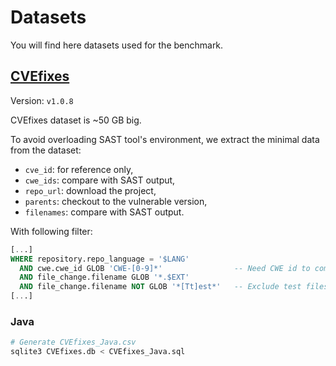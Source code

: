 # Datasets

You will find here datasets used for the benchmark.

## [CVEfixes](https://github.com/secureIT-project/CVEfixes)

Version: `v1.0.8`

CVEfixes dataset is ~50 GB big.

To avoid overloading SAST tool's environment, we extract the minimal data from the dataset:
- `cve_id`: for reference only,
- `cwe_ids`: compare with SAST output,
- `repo_url`: download the project,
- `parents`: checkout to the vulnerable version,
- `filenames`: compare with SAST output.

With following filter:
```sql
[...]
WHERE repository.repo_language = '$LANG'
  AND cwe.cwe_id GLOB 'CWE-[0-9]*'                -- Need CWE id to compare with SAST output
  AND file_change.filename GLOB '*.$EXT'
  AND file_change.filename NOT GLOB '*[Tt]est*'   -- Exclude test files
[...]
```

### Java

```bash
# Generate CVEfixes_Java.csv
sqlite3 CVEfixes.db < CVEfixes_Java.sql
```
 